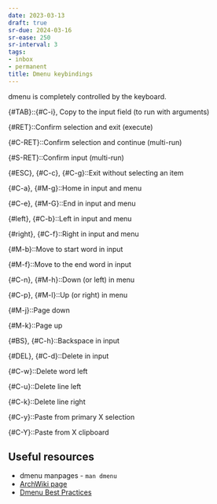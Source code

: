 ```yaml
---
date: 2023-03-13
draft: true
sr-due: 2024-03-16
sr-ease: 250
sr-interval: 3
tags:
- inbox
- permanent
title: Dmenu keybindings
---
```

   
dmenu is completely controlled by the keyboard.   
   
{#TAB}::{#C-i}, Copy to the input field (to run with arguments)   
   
{#RET}::Confirm selection and exit (execute)   
   
{#C-RET}::Confirm selection and continue (multi-run)   
   
{#S-RET}::Confirm input (multi-run)   
   
{#ESC}, {#C-c}, {#C-g}::Exit without selecting an item   
   
{#C-a}, {#M-g}::Home in input and menu   
   
{#C-e}, {#M-G}::End in input and menu   
   
{#left}, {#C-b}::Left in input and menu   
   
{#right}, {#C-f}::Right in input and menu   
   
{#M-b}::Move to start word in input   
   
{#M-f}::Move to the end word in input   
   
{#C-n}, {#M-h}::Down (or left) in menu   
   
{#C-p}, {#M-l}::Up (or right) in menu   
   
{#M-j}::Page down   
   
{#M-k}::Page up   
   
{#BS}, {#C-h}::Backspace in input   
   
{#DEL}, {#C-d}::Delete in input   
   
{#C-w}::Delete word left   
   
{#C-u}::Delete line left   
   
{#C-k}::Delete line right   
   
{#C-y}::Paste from primary X selection   
   
{#C-Y}::Paste from X clipboard   
   
## Useful resources   
   
   
- dmenu manpages - `man dmenu`   
- [ArchWiki page](https://wiki.archlinux.org/title/dmenu)   
- [Dmenu Best Practices](http://www.troubleshooters.com/linux/dmenu/bestpractices.htm)
